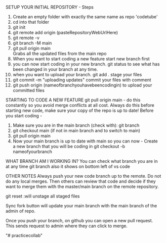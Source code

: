 
SETUP YOUR INITIAL REPOSITORY - Steps
1. Create an empty folder with exactly the same name as repo 'codetube'
2. cd into that folder
3. git init 
4. git remote add origin (pasteRepositoryWebUrlHere)
5. git remote -v
6. git branch -M main
7. git pull origin main  
   Grabs all the updated files from the main repo
8. When you want to start coding a new feature start new branch first
9. you can now start coding in your new branch. git status to see what has been changed in your branch at any time.
10. when you want to upload your branch.  git add .  stage your files
11. git commit -m "uploading updates"  commit your files with comment  
12. git push origin (nameofbranchyouhavebeencodingin)     to upload your committed files


STARTING TO CODE A NEW FEATURE
git pull origin main - do this constantly so you avoid merge conflicts at all cost. Always do this before starting new code, make sure your copy of the repo is up to date! Before you start coding -
1. Make sure you are in the main branch (check with):  git branch 
2. git checkout main   (if not in main branch and to switch to main)
3. git pull origin main 
4. Now your main branch is up to date with main so you can now -
   Create a new branch that you will be coding in
   git checkout -b nameofyourbranch


WHAT BRANCH AM I WORKING IN?
You can check what branch you are in at any time
git branch
also it shows on bottom left of vs code


OTHER NOTES
Always push your new code branch up to the remote. Do not do any local merges. Then others can review that code and decide if they want to merge them with the master/main branch on the remote repository.

git reset         :will unstage all staged files 

Sync fork button will update your main branch with the main branch of the admin of repo.

Once you push your branch, on github you can open a new pull request. This sends request to admin where they can click to merge.

"# practicecollab" 